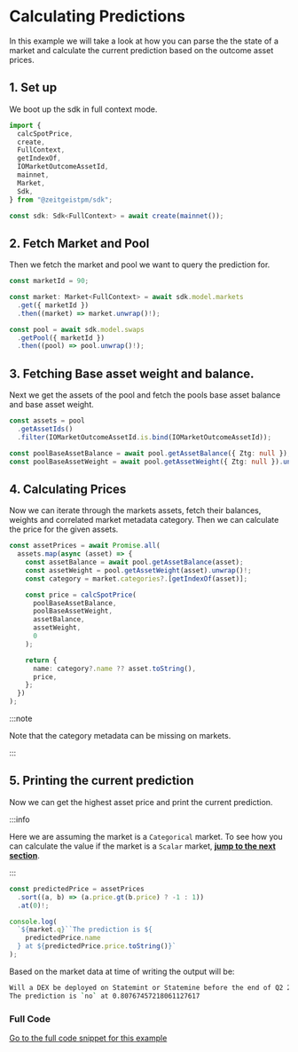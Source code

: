 # Calculating Predictions

In this example we will take a look at how you can parse the the state of a
market and calculate the current prediction based on the outcome asset prices.

## 1. Set up

We boot up the sdk in full context mode.

```ts
import {
  calcSpotPrice,
  create,
  FullContext,
  getIndexOf,
  IOMarketOutcomeAssetId,
  mainnet,
  Market,
  Sdk,
} from "@zeitgeistpm/sdk";

const sdk: Sdk<FullContext> = await create(mainnet());
```

## 2. Fetch Market and Pool

Then we fetch the market and pool we want to query the prediction for.

```ts
const marketId = 90;

const market: Market<FullContext> = await sdk.model.markets
  .get({ marketId })
  .then((market) => market.unwrap()!);

const pool = await sdk.model.swaps
  .getPool({ marketId })
  .then((pool) => pool.unwrap()!);
```

## 3. Fetching Base asset weight and balance.

Next we get the assets of the pool and fetch the pools base asset balance and
base asset weight.

```ts
const assets = pool
  .getAssetIds()
  .filter(IOMarketOutcomeAssetId.is.bind(IOMarketOutcomeAssetId));

const poolBaseAssetBalance = await pool.getAssetBalance({ Ztg: null });
const poolBaseAssetWeight = await pool.getAssetWeight({ Ztg: null }).unwrap()!;
```

## 4. Calculating Prices

Now we can iterate through the markets assets, fetch their balances, weights and
correlated market metadata category. Then we can calculate the price for the
given assets.

```ts
const assetPrices = await Promise.all(
  assets.map(async (asset) => {
    const assetBalance = await pool.getAssetBalance(asset);
    const assetWeight = pool.getAssetWeight(asset).unwrap()!;
    const category = market.categories?.[getIndexOf(asset)];

    const price = calcSpotPrice(
      poolBaseAssetBalance,
      poolBaseAssetWeight,
      assetBalance,
      assetWeight,
      0
    );

    return {
      name: category?.name ?? asset.toString(),
      price,
    };
  })
);
```

:::note

Note that the category metadata can be missing on markets.

:::

## 5. Printing the current prediction

Now we can get the highest asset price and print the current prediction.

:::info

Here we are assuming the market is a `Categorical` market. To see how you can
calculate the value if the market is a `Scalar` market,
**[jump to the next section](/docs/build/sdk/v2/calculating-scalar-prediction)**.

:::

```ts
const predictedPrice = assetPrices
  .sort((a, b) => (a.price.gt(b.price) ? -1 : 1))
  .at(0)!;

console.log(
  `${market.q}``The prediction is ${
    predictedPrice.name
  } at ${predictedPrice.price.toString()}`
);
```

Based on the market data at time of writing the output will be:

```bash
Will a DEX be deployed on Statemint or Statemine before the end of Q2 2023?
The prediction is `no` at 0.80767457218061127617
```

### Full Code

[Go to the full code snippet for this example](https://github.com/zeitgeistpm/sdk-next/blob/main/playground/examples/src/assets/getting-prediction.ts)
